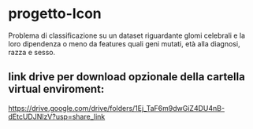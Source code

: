 # progetto-Icon
Problema di classificazione su un dataset riguardante glomi celebrali e la loro dipendenza o meno da features quali geni mutati, età alla diagnosi, razza e sesso.

link drive per download opzionale della cartella virtual enviroment: 
-
https://drive.google.com/drive/folders/1Ej_TaF6m9dwGiZ4DU4nB-dEtcUDJNlzV?usp=share_link
